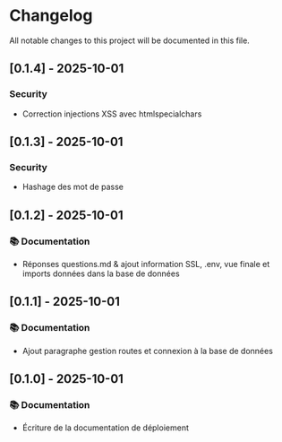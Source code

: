 # Changelog

All notable changes to this project will be documented in this file.

## [0.1.4] - 2025-10-01

### Security

- Correction injections XSS avec htmlspecialchars

## [0.1.3] - 2025-10-01

### Security

- Hashage des mot de passe

## [0.1.2] - 2025-10-01

### 📚 Documentation

- Réponses questions.md & ajout information SSL, .env, vue finale et imports données dans la base de données

## [0.1.1] - 2025-10-01

### 📚 Documentation

- Ajout paragraphe gestion routes et connexion à la base de données

## [0.1.0] - 2025-10-01

### 📚 Documentation

- Écriture de la documentation de déploiement

<!-- generated by git-cliff -->
